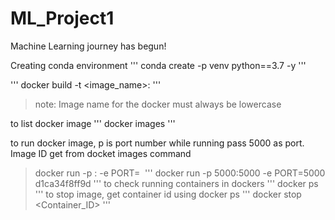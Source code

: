 # ML_Project1
Machine Learning journey has begun!

Creating conda environment
'''
conda create -p venv python==3.7 -y
'''

'''
docker build -t <image_name>:<tagname>
'''
>note: Image name for the docker must always be lowercase

to list docker image
'''
docker images
'''

to run docker image, p is port number while running pass 5000 as port. Image ID get from docket images command 
>docker run -p <port>:<port> -e PORT=<port> <IMAGE ID from docker images>
'''
docker run -p 5000:5000 -e PORT=5000 d1ca34f8ff9d
'''
to check running containers in dockers
'''
docker ps
'''
to stop image, get container id using docker ps
'''
docker stop <Container_ID>
'''